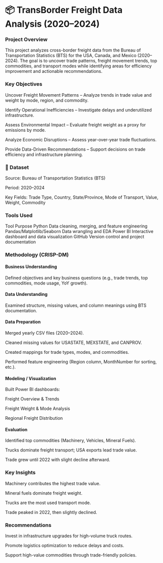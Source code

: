 # 📦 TransBorder Freight Data Analysis (2020–2024)


### Project Overview
This project analyzes cross-border freight data from the Bureau of Transportation Statistics (BTS) for the USA, Canada, and Mexico (2020–2024).
The goal is to uncover trade patterns, freight movement trends, top commodities, and transport modes while identifying areas for efficiency improvement and actionable recommendations.

### Key Objectives
Uncover Freight Movement Patterns – Analyze trends in trade value and weight by mode, region, and commodity.

Identify Operational Inefficiencies – Investigate delays and underutilized infrastructure.

Assess Environmental Impact – Evaluate freight weight as a proxy for emissions by mode.

Analyze Economic Disruptions – Assess year-over-year trade fluctuations.

Provide Data-Driven Recommendations – Support decisions on trade efficiency and infrastructure planning.

### 📂 Dataset
Source: Bureau of Transportation Statistics (BTS)

Period: 2020–2024

Key Fields: Trade Type, Country, State/Province, Mode of Transport, Value, Weight, Commodity

### Tools Used
Tool	Purpose
Python	Data cleaning, merging, and feature engineering
Pandas/Matplotlib/Seaborn	Data wrangling and EDA
Power BI	Interactive dashboard and data visualization
GitHub	Version control and project documentation

### Methodology (CRISP-DM)
#### Business Understanding
Defined objectives and key business questions (e.g., trade trends, top commodities, mode usage, YoY growth).

#### Data Understanding
Examined structure, missing values, and column meanings using BTS documentation.

#### Data Preparation
Merged yearly CSV files (2020–2024).

Cleaned missing values for USASTATE, MEXSTATE, and CANPROV.

Created mappings for trade types, modes, and commodities.

Performed feature engineering (Region column, MonthNumber for sorting, etc.).

#### Modeling / Visualization
Built Power BI dashboards:

Freight Overview & Trends

Freight Weight & Mode Analysis

Regional Freight Distribution

#### Evaluation
Identified top commodities (Machinery, Vehicles, Mineral Fuels).

Trucks dominate freight transport; USA exports lead trade value.

Trade grew until 2022 with slight decline afterward.

### Key Insights
Machinery contributes the highest trade value.

Mineral fuels dominate freight weight.

Trucks are the most used transport mode.

Trade peaked in 2022, then slightly declined.

### Recommendations
Invest in infrastructure upgrades for high-volume truck routes.

Promote logistics optimization to reduce delays and costs.

Support high-value commodities through trade-friendly policies.
